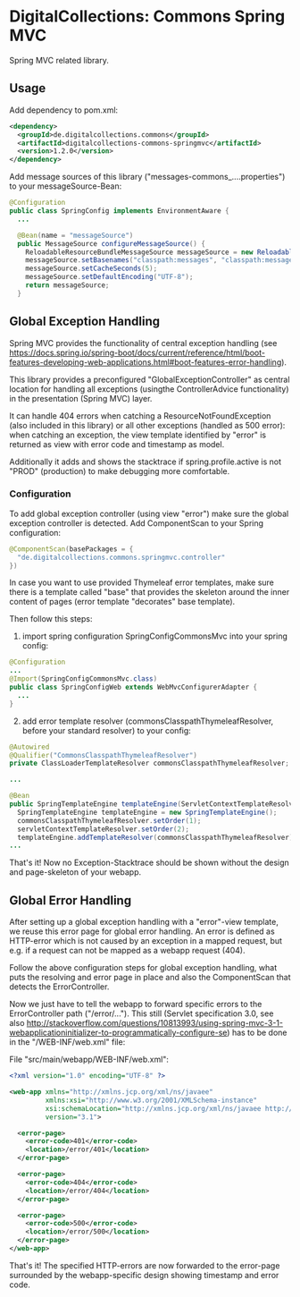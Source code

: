 # DigitalCollections: Commons Spring MVC

Spring MVC related library.

## Usage

Add dependency to pom.xml:

```xml
<dependency>
  <groupId>de.digitalcollections.commons</groupId>
  <artifactId>digitalcollections-commons-springmvc</artifactId>
  <version>1.2.0</version>
</dependency>
```

Add message sources of this library ("messages-commons_....properties") to your messageSource-Bean:

```java
@Configuration
public class SpringConfig implements EnvironmentAware {
  ...

  @Bean(name = "messageSource")
  public MessageSource configureMessageSource() {
    ReloadableResourceBundleMessageSource messageSource = new ReloadableResourceBundleMessageSource();
    messageSource.setBasenames("classpath:messages", "classpath:messages-overlay", "classpath:messages-commons");
    messageSource.setCacheSeconds(5);
    messageSource.setDefaultEncoding("UTF-8");
    return messageSource;
  }
```

## Global Exception Handling

Spring MVC provides the functionality of central exception handling (see <https://docs.spring.io/spring-boot/docs/current/reference/html/boot-features-developing-web-applications.html#boot-features-error-handling>).

This library provides a preconfigured "GlobalExceptionController" as central location for handling all exceptions (usingthe ControllerAdvice functionality) in the presentation (Spring MVC) layer.

It can handle 404 errors when catching a ResourceNotFoundException (also included in this library) or all other exceptions (handled as 500 error): when catching an exception, the view template identified by "error" is returned as view with error code and timestamp as model.

Additionally it adds and shows the stacktrace if spring.profile.active is not "PROD" (production) to make debugging more comfortable.

### Configuration

To add global exception controller (using view "error") make sure the global exception controller is detected.
Add ComponentScan to your Spring configuration:

```java
@ComponentScan(basePackages = {
  "de.digitalcollections.commons.springmvc.controller"
})
```

In case you want to use provided Thymeleaf error templates, make sure there is a template called "base" that provides the skeleton around the inner content of pages (error template "decorates" base template).

Then follow this steps:

1. import spring configuration SpringConfigCommonsMvc into your spring config:

```java
@Configuration
...
@Import(SpringConfigCommonsMvc.class)
public class SpringConfigWeb extends WebMvcConfigurerAdapter {
  ...
}
```

2. add error template resolver (commonsClasspathThymeleafResolver, before your standard resolver) to your config:

```java
@Autowired
@Qualifier("CommonsClasspathThymeleafResolver")
private ClassLoaderTemplateResolver commonsClasspathThymeleafResolver;

...

@Bean
public SpringTemplateEngine templateEngine(ServletContextTemplateResolver servletContextTemplateResolver) {
  SpringTemplateEngine templateEngine = new SpringTemplateEngine();
  commonsClasspathThymeleafResolver.setOrder(1);
  servletContextTemplateResolver.setOrder(2);
  templateEngine.addTemplateResolver(commonsClasspathThymeleafResolver);
...
```

That's it! Now no Exception-Stacktrace should be shown without the design and page-skeleton of your webapp.

## Global Error Handling

After setting up a global exception handling with a "error"-view template, we reuse this error page for global error handling.
An error is defined as HTTP-error which is not caused by an exception in a mapped request, but e.g. if a request can not be mapped as a webapp request (404).

Follow the above configuration steps for global exception handling, what puts the resolving and error page in place and also the ComponentScan that detects the ErrorController.

Now we just have to tell the webapp to forward specific errors to the ErrorController path ("/error/...").
This still (Servlet specification 3.0, see also <http://stackoverflow.com/questions/10813993/using-spring-mvc-3-1-webapplicationinitializer-to-programmatically-configure-se>) has to be done in the "/WEB-INF/web.xml" file:

File "src/main/webapp/WEB-INF/web.xml":

```xml
<?xml version="1.0" encoding="UTF-8" ?>

<web-app xmlns="http://xmlns.jcp.org/xml/ns/javaee"
         xmlns:xsi="http://www.w3.org/2001/XMLSchema-instance"
         xsi:schemaLocation="http://xmlns.jcp.org/xml/ns/javaee http://xmlns.jcp.org/xml/ns/javaee/web-app_3_1.xsd"
         version="3.1">

  <error-page>
    <error-code>401</error-code>
    <location>/error/401</location>
  </error-page>

  <error-page>
    <error-code>404</error-code>
    <location>/error/404</location>
  </error-page>

  <error-page>
    <error-code>500</error-code>
    <location>/error/500</location>
  </error-page>
</web-app>
```

That's it! The specified HTTP-errors are now forwarded to the error-page surrounded by the webapp-specific design showing timestamp and error code.

